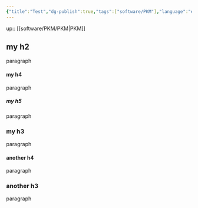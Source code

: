 ```yaml
---
{"title":"Test","dg-publish":true,"tags":["software/PKM"],"language":"en","permalink":"/software/pkm/test/","dgPassFrontmatter":true}
---
```


up:: [[software/PKM/PKM\|PKM]]

## my h2

paragraph

#### my h4

paragraph

##### my h5

paragraph

### my h3

paragraph

#### another h4

paragraph

### another h3

paragraph